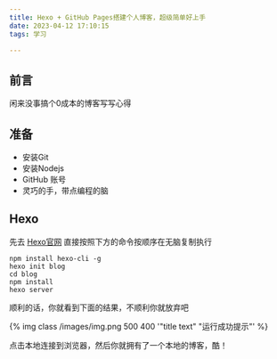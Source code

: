 ```yaml
---
title: Hexo + GitHub Pages搭建个人博客，超级简单好上手
date: 2023-04-12 17:10:15
tags: 学习

---
```

## 前言
  闲来没事搞个0成本的博客写写心得

## 准备
  * 安装Git
  * 安装Nodejs
  * GitHub 账号
  * 灵巧的手，带点编程的脑
  
## Hexo
  先去 [Hexo官网](https://hexo.io/zh-cn) 直接按照下方的命令按顺序在无脑复制执行

```
npm install hexo-cli -g
hexo init blog
cd blog
npm install
hexo server
```
  顺利的话，你就看到下面的结果，不顺利你就放弃吧

{% img class  /images/img.png 500 400 '"title text" "运行成功提示"' %}

点击本地连接到浏览器，然后你就拥有了一个本地的博客，酷！





